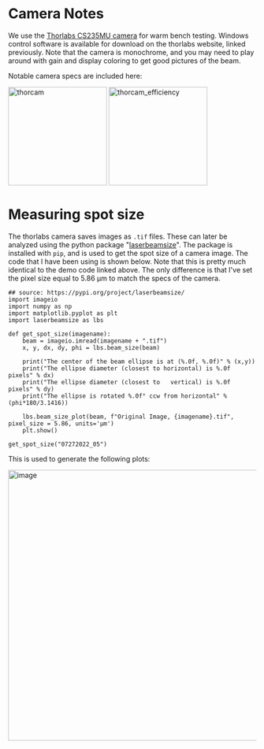 # Camera Notes
We use the [Thorlabs CS235MU camera](https://www.thorlabs.com/thorproduct.cfm?partnumber=CS235MU) for warm bench testing.  Windows control software is available for download on the thorlabs website, linked previously.  Note that the camera is monochrome, and you may need to play around with gain and display coloring to get good pictures of the beam.

Notable camera specs are included here:

<img height="200" alt="thorcam" src="https://github.com/CosmiQuantum/MEMS_docs/assets/80175523/3ca9df94-0fee-4b17-bb75-3788b388a5eb">
<img height="200" alt="thorcam_efficiency" src="https://github.com/CosmiQuantum/MEMS_docs/assets/80175523/423d1927-e673-414d-b127-6f804b3ad682">

# Measuring spot size
The thorlabs camera saves images as ``.tif`` files.  These can later be analyzed using the python package "[laserbeamsize](https://pypi.org/project/laserbeamsize/)".  The package is installed with ``pip``, and is used to get the spot size of a camera image.  The code that I have been using is shown below.  Note that this is pretty much identical to the demo code linked above.  The only difference is that I've set the pixel size equal to 5.86 µm to match the specs of the camera.

```
## source: https://pypi.org/project/laserbeamsize/
import imageio
import numpy as np
import matplotlib.pyplot as plt
import laserbeamsize as lbs

def get_spot_size(imagename):
    beam = imageio.imread(imagename + ".tif")
    x, y, dx, dy, phi = lbs.beam_size(beam)

    print("The center of the beam ellipse is at (%.0f, %.0f)" % (x,y))
    print("The ellipse diameter (closest to horizontal) is %.0f pixels" % dx)
    print("The ellipse diameter (closest to   vertical) is %.0f pixels" % dy)
    print("The ellipse is rotated %.0f° ccw from horizontal" % (phi*180/3.1416))

    lbs.beam_size_plot(beam, f"Original Image, {imagename}.tif", pixel_size = 5.86, units='µm')
    plt.show()

get_spot_size("07272022_05")

```

This is used to generate the following plots:

<img width="550" alt="image" src="https://github.com/CosmiQuantum/MEMS_docs/assets/80175523/aadadfb4-3dc0-4e34-b4de-8ff881227c38">
